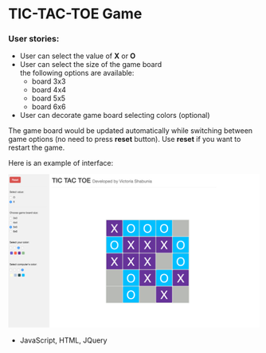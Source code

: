 # TIC-TAC-TOE Game  
### User stories:
- User can select the value of **X** or **O**
- User can select the size of the game board  
the following options are available:  
  - board 3x3
  - board 4x4
  - board 5x5
  - board 6x6
- User can decorate game board selecting colors (optional)

The game board would be updated automatically while switching between game options (no need to press **reset** button). Use **reset** if you want to restart the game.

Here is an example of interface:

![Image](https://github.com/vikshab/Images/blob/master/board5x5.png?raw=true)

- JavaScript, HTML, JQuery
